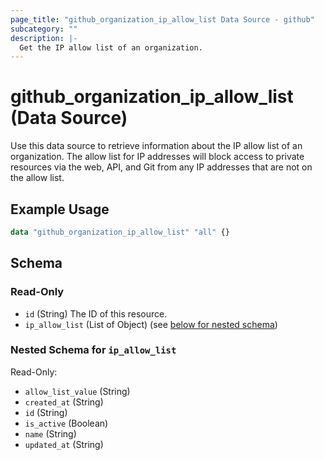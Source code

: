 ```yaml
---
page_title: "github_organization_ip_allow_list Data Source - github"
subcategory: ""
description: |-
  Get the IP allow list of an organization.
---
```


# github_organization_ip_allow_list (Data Source)

Use this data source to retrieve information about the IP allow list of an organization. The allow list for IP addresses will block access to private resources via the web, API, and Git from any IP addresses that are not on the allow list.

## Example Usage

```terraform
data "github_organization_ip_allow_list" "all" {}
```

<!-- schema generated by tfplugindocs -->
## Schema

### Read-Only

- `id` (String) The ID of this resource.
- `ip_allow_list` (List of Object) (see [below for nested schema](#nestedatt--ip_allow_list))

<a id="nestedatt--ip_allow_list"></a>
### Nested Schema for `ip_allow_list`

Read-Only:

- `allow_list_value` (String)
- `created_at` (String)
- `id` (String)
- `is_active` (Boolean)
- `name` (String)
- `updated_at` (String)
